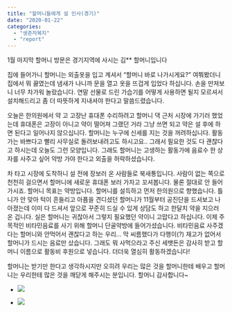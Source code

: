 ```yaml
---
title: "할머니들에게 설 인사(경기)"
date: "2020-01-22"
categories: 
  - "생존자복지"
  - "report"
---
```


1월 마지막 할머니 방문은 경기지역에 사시는 김\*\* 할머니입니다

집에 들어가니 할머니는 외출옷을 입고 계셔서 “할머니 바로 나가시게요?” 여쭤봤더니 집에서 뭐 끓였는데 냄새가 나니까 문을 열고 옷을 뜨겁게 입었다 하십니다. 손을 만져보니 너무 차가워 놀랐습니다. 연말 선물로 드린 가습기를 어떻게 사용하면 될지 모르셔서 설치해드리고 좀 더 따뜻하게 지내셔야 한다고 말씀드렸습니다.

오늘은 한의원에서 약 고 고장난 휴대폰 수리하려고 할머니 댁 근처 시장에 가기러 했었는데 휴대폰은 고장이 아니고 약이 떨어져 그랬던 거라 그냥 쓰면 되고 약은 설 후에 하면 된다고 일어나지 않으십니다. 할머니는 누구에 신세를 지는 것을 꺼려하십니다. 활동가는 바쁘다고 빨리 사무실로 돌려보내려고도 하시고요.. 그래서 필요한 것도 다 괜찮다고 하시는데 오늘도 그런 모양입니다. 그래도 할머니는 고생하는 활동가에 음료수 한 상자를 사주고 싶어 약방 가야 한다고 외출을 허락하셨습니다.

차 타고 시장에 도착하니 설 전에 장보러 온 사람들로 북새통입니다. 사람이 없는 쪽으로 천천히 걸으면서 할머니에 새로운 휴대폰 보러 가자고 꼬셔봅니다. 물론 절대로 안 들어가시죠. 할머니 목표는 약방입니다. 할머니를 설득하고 먼저 한의원으로 향했습니다. 틀니가 안 맞아 턱이 흔들리고 아픔을 견디셨던 할머니가 11월부터 공진단을 드셔보고 나아졌는데 이미 다 드셔서 앞으로 꾸준히 드실 수 있게 상담도 하고 한달치 약을 지으러 온 겁니다. 실은 할머니는 귀찮아서 그렇지 필요했던 약이니 고맙다고 하십니다. 이제 주목적인 비타민음료를 사기 위해 할머니 단골약방에 들어가셨습니다. 비타민음료 사주겠다는 할머니와 안먹어서 괜찮다고 하는 우리... 막 씨름했다가 다행이(?) 재고가 없어서 할머니가 드시는 음료만 샀습니다. 그래도 뭐 사먹으라고 주신 세뱃돈은 감사히 받고 할머니 이름으로 활동비 후원으로 넣습니다. 더더욱 열심히 활동하겠습니다!

할머니는 받기만 한다고 생각하시지만 오히려 우리는 많은 것을 할머니한테 배우고 할머니는 우리한테 많은 것을 깨닫게 해주시는 분입니다. 할머니 감사합니다~

- ![](https://r2.womenandwar.net/2020/01/photo_2020-01-22_19-58-53-768x1024.jpg)
    
- ![](https://r2.womenandwar.net/2020/01/photo_2020-01-23_10-06-50-768x1024.jpg)
